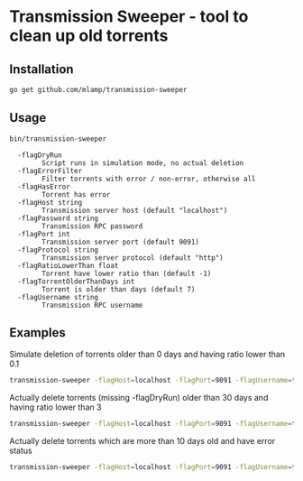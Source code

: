 # Transmission Sweeper - tool to clean up old torrents

## Installation

```bash
go get github.com/mlamp/transmission-sweeper
```

## Usage

```bash
bin/transmission-sweeper
```

```text
  -flagDryRun
        Script runs in simulation mode, no actual deletion
  -flagErrorFilter
        Filter torrents with error / non-error, otherwise all
  -flagHasError
        Torrent has error
  -flagHost string
        Transmission server host (default "localhost")
  -flagPassword string
        Transmission RPC password
  -flagPort int
        Transmission server port (default 9091)
  -flagProtocol string
        Transmission server protocol (default "http")
  -flagRatioLowerThan float
        Torrent have lower ratio than (default -1)
  -flagTorrentOlderThanDays int
        Torrent is older than days (default 7)
  -flagUsername string
        Transmission RPC username
```

## Examples

Simulate deletion of torrents older than 0 days and having ratio lower than 0.1

```bash
transmission-sweeper -flagHost=localhost -flagPort=9091 -flagUsername=transmission -flagPassword=secret123 -flagTorrentOlderThanDays=0 -flagRatioLowerThan=0.1 -flagDryRun=false
```

Actually delete torrents (missing -flagDryRun) older than 30 days and having ratio lower than 3

```bash
transmission-sweeper -flagHost=localhost -flagPort=9091 -flagUsername=transmission -flagPassword=secret123 -flagTorrentOlderThanDays=30 -flagRatioLowerThan=3
```

Actually delete torrents which are more than 10 days old and have error status

```bash
transmission-sweeper -flagHost=localhost -flagPort=9091 -flagUsername=transmission -flagPassword=secret123 -flagTorrentOlderThanDays=30 -flagErrorFilter=true -flagHasError=true
```
